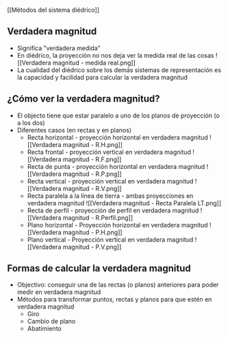 [[Métodos del sistema diédrico]]

## Verdadera magnitud

- Significa "verdadera medida"
- En diédrico, la proyección no nos deja ver la medida real de las cosas
![[Verdadera magnitud - medida real.png]]
- La cualidad del diédrico sobre los demás sistemas de representación es la capacidad y facilidad para calcular la verdadera magnitud

## ¿Cómo ver la verdadera magnitud?

- El objecto tiene que estar paralelo a uno de los planos de proyección (o a los dos)
- Diferentes casos (en rectas y en planos)
	- Recta horizontal - proyección horizontal en verdadera magnitud
	![[Verdadera magnitud - R.H.png]]
	- Recta frontal - proyección vertical en verdadera magnitud
	![[Verdadera magnitud - R.F.png]]
	- Recta de punta - proyección horizontal en verdadera magnitud
	![[Verdadera magnitud - R.P.png]]
	- Recta vertical - proyección vertical en verdadera magnitud
	![[Verdadera magnitud - R.V.png]]
	- Recta paralela a la línea de tierra - ambas proyecciones en verdadera magnitud
	![[Verdadera magnitud - Recta Paralela LT.png]]
	- Recta de perfil - proyección de perfil en verdadera magnitud
	![[Verdadera magnitud - R.Perfil.png]]
	- Plano horizontal - Proyección horizontal en verdadera magnitud
	![[Verdadera magnitud - P.H.png]]
	- Plano vertical - Proyección vertical en verdadera magnitud
	![[Verdadera magnitud - P.V.png]]

## Formas de calcular la verdadera magnitud

- Objectivo: conseguir una de las rectas (o planos) anteriores para poder medir en verdadera magnitud
- Métodos para transformar puntos, rectas y planos para que estén en verdadera magnitud
	- Giro
	- Cambio de plano
	- Abatimiento

